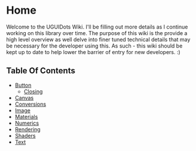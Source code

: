 # Home

Welcome to the UGUIDots Wiki. I'll be filling out more details as I continue working on this library
over time. The purpose of this wiki is the provide a high level overview as well delve into finer
tuned technical details that may be necessary for the developer using this. As such - this wiki should
be kept up to date to help lower the barrier of entry for new developers. :)

## Table Of Contents
* [Button](Button.md)
  * [Closing](Close.md)
* [Canvas](Canvas.md)
* [Conversions](Conversions.md)
* [Image](Image.md)
* [Materials](Material.md)
* [Numerics](Numerics.md)
* [Rendering](Rendering.md)
* [Shaders](Shaders.md)
* [Text](Text.md)
